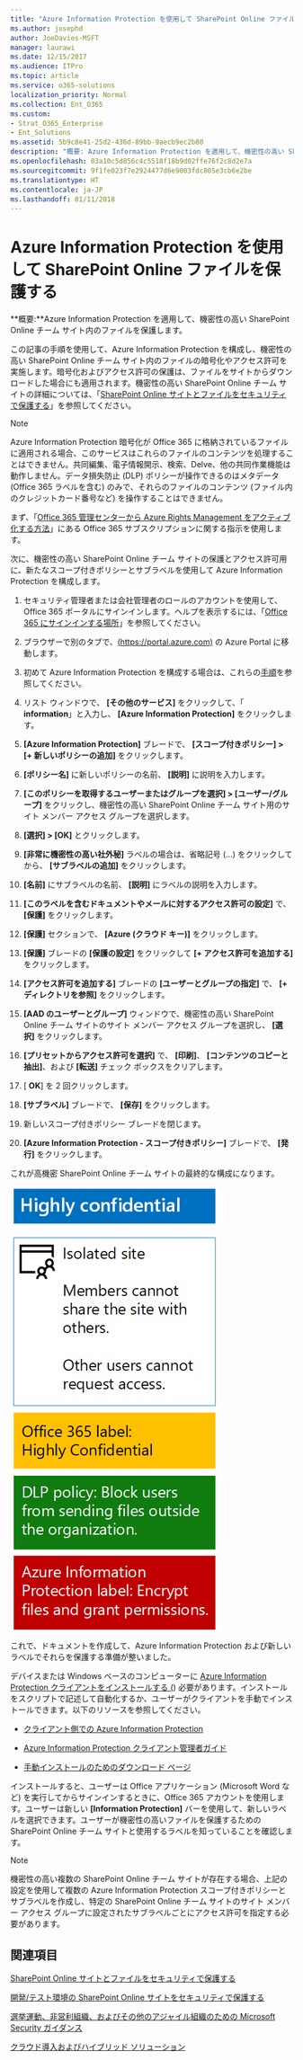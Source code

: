 ```yaml
---
title: "Azure Information Protection を使用して SharePoint Online ファイルを保護する"
ms.author: josephd
author: JoeDavies-MSFT
manager: laurawi
ms.date: 12/15/2017
ms.audience: ITPro
ms.topic: article
ms.service: o365-solutions
localization_priority: Normal
ms.collection: Ent_O365
ms.custom:
- Strat_O365_Enterprise
- Ent_Solutions
ms.assetid: 5b9c8e41-25d2-436d-89bb-9aecb9ec2b80
description: "概要: Azure Information Protection を適用して、機密性の高い SharePoint Online チーム サイト内のファイルを保護します。"
ms.openlocfilehash: 03a10c5d856c4c5518f18b9d02ffe76f2c8d2e7a
ms.sourcegitcommit: 9f1fe023f7e2924477d6e9003fdc805e3cb6e2be
ms.translationtype: HT
ms.contentlocale: ja-JP
ms.lasthandoff: 01/11/2018
---
```

# <a name="protect-sharepoint-online-files-with-azure-information-protection"></a>Azure Information Protection を使用して SharePoint Online ファイルを保護する

 **概要:**Azure Information Protection を適用して、機密性の高い SharePoint Online チーム サイト内のファイルを保護します。
  
この記事の手順を使用して、Azure Information Protection を構成し、機密性の高い SharePoint Online チーム サイト内のファイルの暗号化やアクセス許可を実施します。暗号化およびアクセス許可の保護は、ファイルをサイトからダウンロードした場合にも適用されます。機密性の高い SharePoint Online チーム サイトの詳細については、「[SharePoint Online サイトとファイルをセキュリティで保護する](secure-sharepoint-online-sites-and-files.md)」を参照してください。
  
> [!NOTE]
> Azure Information Protection 暗号化が Office 365 に格納されているファイルに適用される場合、このサービスはこれらのファイルのコンテンツを処理することはできません。共同編集、電子情報開示、検索、Delve、他の共同作業機能は動作しません。データ損失防止 (DLP) ポリシーが操作できるのはメタデータ (Office 365 ラベルを含む) のみで、それらのファイルのコンテンツ (ファイル内のクレジットカード番号など) を操作することはできません。 
  
まず、「[Office 365 管理センターから Azure Rights Management をアクティブ化する方法]((https://docs.microsoft.com/information-protection/deploy-use/activate-office365))」にある Office 365 サブスクリプションに関する指示を使用します。
  
次に、機密性の高い SharePoint Online チーム サイトの保護とアクセス許可用に、新たなスコープ付きポリシーとサブラベルを使用して Azure Information Protection を構成します。
  
1. セキュリティ管理者または会社管理者のロールのアカウントを使用して、Office 365 ポータルにサインインします。ヘルプを表示するには、「[Office 365 にサインインする場所]((https://support.office.com/Article/Where-to-sign-in-to-Office-365-e9eb7d51-5430-4929-91ab-6157c5a050b4))」を参照してください。
    
2. ブラウザーで別のタブで、[(https://portal.azure.com)]((https://portal.azure.com)) の Azure Portal に移動します。
    
3. 初めて Azure Information Protection を構成する場合は、これらの[手順](https://docs.microsoft.com/information-protection/deploy-use/configure-policy#to-access-the-azure-information-protection-blade-for-the-first-time)を参照してください。
    
4. リスト ウィンドウで、 **[その他のサービス]** をクリックして、「 **information**」と入力し、 **[Azure Information Protection]** をクリックします。
    
5. **[Azure Information Protection]** ブレードで、 **[スコープ付きポリシー] > [+ 新しいポリシーの追加]** をクリックします。
    
6. **[ポリシー名]** に新しいポリシーの名前、 **[説明]** に説明を入力します。
    
7. **[このポリシーを取得するユーザーまたはグループを選択] > [ユーザー/グループ]** をクリックし、機密性の高い SharePoint Online チーム サイト用のサイト メンバー アクセス グループを選択します。 
    
8. **[選択] > [OK]** とクリックします。
    
9. **[非常に機密性の高い社外秘]** ラベルの場合は、省略記号 (...) をクリックしてから、 **[サブラベルの追加]** をクリックします。
    
10. **[名前]** にサブラベルの名前、 **[説明]** にラベルの説明を入力します。
    
11. **[このラベルを含むドキュメントやメールに対するアクセス許可の設定]** で、 **[保護]** をクリックします。
    
12. **[保護]** セクションで、 **[Azure (クラウド キー)]** をクリックします。
    
13. **[保護]** ブレードの **[保護の設定]** をクリックして **[+ アクセス許可を追加する]** をクリックします。
    
14. **[アクセス許可を追加する]** ブレードの **[ユーザーとグループの指定]** で、 **[+ ディレクトリを参照]** をクリックします。
    
15. **[AAD のユーザーとグループ]** ウィンドウで、機密性の高い SharePoint Online チーム サイトのサイト メンバー アクセス グループを選択し、 **[選択]** をクリックします。
    
16. **[プリセットからアクセス許可を選択]** で、 **[印刷]**、 **[コンテンツのコピーと抽出]**、および **[転送]** チェック ボックスをクリアします。
    
17. [ **OK**] を 2 回クリックします。
    
18. **[サブラベル]** ブレードで、 **[保存]** をクリックします。
    
19. 新しいスコープ付きポリシー ブレードを閉じます。
    
20. **[Azure Information Protection - スコープ付きポリシー]** ブレードで、 **[発行]** をクリックします。
    
これが高機密 SharePoint Online チーム サイトの最終的な構成になります。
  
![独立した SharePoint Online チーム サイトの Azure Information Protection ラベル。](images/8cc92aa4-e7bc-4c2f-a4a4-3b034b21aebf.png)
  
これで、ドキュメントを作成して、Azure Information Protection および新しいラベルでそれらを保護する準備が整いました。
  
デバイスまたは Windows ベースのコンピューターに [Azure Information Protection クライアントをインストールする (]((https://docs.microsoft.com/information-protection/rms-client/install-client-app))) 必要があります。インストールをスクリプトで記述して自動化するか、ユーザーがクライアントを手動でインストールできます。以下のリソースを参照してください。
  
- [クライアント側での Azure Information Protection]((https://docs.microsoft.com/information-protection/rms-client/use-client))
    
- [Azure Information Protection クライアント管理者ガイド]((https://docs.microsoft.com/information-protection/rms-client/client-admin-guide))
    
- [手動インストールのためのダウンロード ページ](https://www.microsoft.com/download/details.aspx?id=53018)
    
インストールすると、ユーザーは Office アプリケーション (Microsoft Word など) を実行してからサインインするときに、Office 365 アカウントを使用します。ユーザーは新しい **[Information Protection]** バーを使用して、新しいラベルを選択できます。ユーザーが機密性の高いファイルを保護するための SharePoint Online チーム サイトと使用するラベルを知っていることを確認します。
  
> [!NOTE]
> 機密性の高い複数の SharePoint Online チーム サイトが存在する場合、上記の設定を使用して複数の Azure Information Protection スコープ付きポリシーとサブラベルを作成し、特定の SharePoint Online チーム サイトのサイト メンバー アクセス グループに設定されたサブラベルごとにアクセス許可を指定する必要があります。 
  
## <a name="see-also"></a>関連項目

[SharePoint Online サイトとファイルをセキュリティで保護する](secure-sharepoint-online-sites-and-files.md)
  
[開発/テスト環境の SharePoint Online サイトをセキュリティで保護する](secure-sharepoint-online-sites-in-a-dev-test-environment.md)
  
[選挙運動、非営利組織、およびその他のアジャイル組織のための Microsoft Security ガイダンス](microsoft-security-guidance-for-political-campaigns-nonprofits-and-other-agile-o.md)
  
[クラウド導入およびハイブリッド ソリューション](cloud-adoption-and-hybrid-solutions.md)




